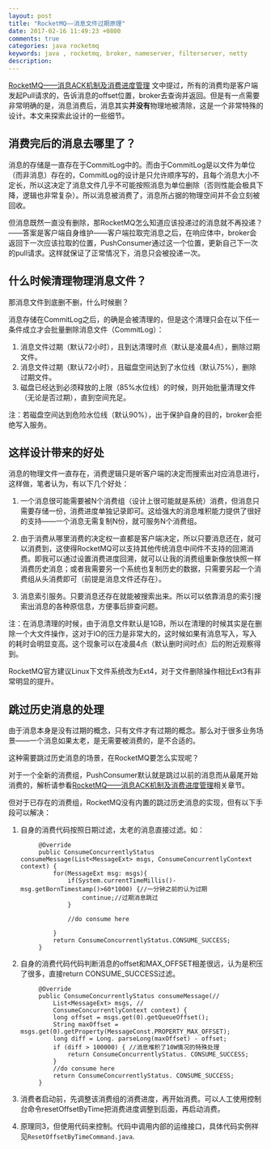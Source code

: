 ```yaml
---
layout: post
title: "RocketMQ——消息文件过期原理"
date: 2017-02-16 11:49:23 +0800
comments: true
categories: java rocketmq
keywords: java , rocketmq, broker, nameserver, filterserver, netty
description: 
---
```


[RocketMQ——消息ACK机制及消费进度管理](http://jaskey.github.io/blog/2017/01/25/rocketmq-consume-offset-management// "RocketMQ——消息ACK机制及消费进度管理") 文中提过，所有的消费均是客户端发起Pull请求的，告诉消息的offset位置，broker去查询并返回。但是有一点需要非常明确的是，消息消费后，消息其实**并没有**物理地被清除，这是一个非常特殊的设计。本文来探索此设计的一些细节。


## 消费完后的消息去哪里了？

消息的存储是一直存在于CommitLog中的。而由于CommitLog是以文件为单位（而非消息）存在的，CommitLog的设计是只允许顺序写的，且每个消息大小不定长，所以这决定了消息文件几乎不可能按照消息为单位删除（否则性能会极具下降，逻辑也非常复杂）。所以消息被消费了，消息所占据的物理空间并不会立刻被回收。

但消息既然一直没有删除，那RocketMQ怎么知道应该投递过的消息就不再投递？——答案是客户端自身维护——客户端拉取完消息之后，在响应体中，broker会返回下一次应该拉取的位置，PushConsumer通过这一个位置，更新自己下一次的pull请求。这样就保证了正常情况下，消息只会被投递一次。


## 什么时候清理物理消息文件？

那消息文件到底删不删，什么时候删？

消息存储在CommitLog之后，的确是会被清理的，但是这个清理只会在以下任一条件成立才会批量删除消息文件（CommitLog）：

1. 消息文件过期（默认72小时），且到达清理时点（默认是凌晨4点），删除过期文件。
2. 消息文件过期（默认72小时），且磁盘空间达到了水位线（默认75%），删除过期文件。
3. 磁盘已经达到必须释放的上限（85%水位线）的时候，则开始批量清理文件（无论是否过期），直到空间充足。

注：若磁盘空间达到危险水位线（默认90%），出于保护自身的目的，broker会拒绝写入服务。

## 这样设计带来的好处

消息的物理文件一直存在，消费逻辑只是听客户端的决定而搜索出对应消息进行，这样做，笔者认为，有以下几个好处：

1. 一个消息很可能需要被N个消费组（设计上很可能就是系统）消费，但消息只需要存储一份，消费进度单独记录即可。这给强大的消息堆积能力提供了很好的支持——一个消息无需复制N份，就可服务N个消费组。

2. 由于消费从哪里消费的决定权一直都是客户端决定，所以只要消息还在，就可以消费到，这使得RocketMQ可以支持其他传统消息中间件不支持的回溯消费。即我可以通过设置消费进度回溯，就可以让我的消费组重新像放快照一样消费历史消息；或者我需要另一个系统也复制历史的数据，只需要另起一个消费组从头消费即可（前提是消息文件还存在）。

3. 消息索引服务。只要消息还存在就能被搜索出来。所以可以依靠消息的索引搜索出消息的各种原信息，方便事后排查问题。


注：在消息清理的时候，由于消息文件默认是1GB，所以在清理的时候其实是在删除一个大文件操作，这对于IO的压力是非常大的，这时候如果有消息写入，写入的耗时会明显变高。这个现象可以在凌晨4点（默认删时间时点）后的附近观察得到。

RocketMQ官方建议Linux下文件系统改为Ext4，对于文件删除操作相比Ext3有非常明显的提升。
## 跳过历史消息的处理

由于消息本身是没有过期的概念，只有文件才有过期的概念。那么对于很多业务场景——一个消息如果太老，是无需要被消费的，是不合适的。

这种需要跳过历史消息的场景，在RocketMQ要怎么实现呢？

对于一个全新的消费组，PushConsumer默认就是跳过以前的消息而从最尾开始消费的，解析请参看[RocketMQ——消息ACK机制及消费进度管理](http://jaskey.github.io/blog/2017/01/25/rocketmq-consume-offset-management// "RocketMQ——消息ACK机制及消费进度管理")相关章节。

但对于已存在的消费组，RocketMQ没有内置的跳过历史消息的实现，但有以下手段可以解决：

1. 自身的消费代码按照日期过滤，太老的消息直接过滤。如：

            @Override
            public ConsumeConcurrentlyStatus consumeMessage(List<MessageExt> msgs, ConsumeConcurrentlyContext context) {
                for(MessageExt msg: msgs){
                    if(System.currentTimeMillis()-msg.getBornTimestamp()>60*1000) {//一分钟之前的认为过期
                        continue;//过期消息跳过
                    }

                    //do consume here

                }
                return ConsumeConcurrentlyStatus.CONSUME_SUCCESS;
            }

2. 自身的消费代码代码判断消息的offset和MAX_OFFSET相差很远，认为是积压了很多，直接return CONSUME_SUCCESS过滤。

            @Override
            public ConsumeConcurrentlyStatus consumeMessage(//
                List<MessageExt> msgs, //
                ConsumeConcurrentlyContext context) {
                long offset = msgs.get(0).getQueueOffset();
                String maxOffset = msgs.get(0).getProperty(MessageConst.PROPERTY_MAX_OFFSET);
                long diff = Long. parseLong(maxOffset) - offset;
                if (diff > 100000) { //消息堆积了10W情况的特殊处理
                    return ConsumeConcurrentlyStatus. CONSUME_SUCCESS;
                }
                //do consume here
                return ConsumeConcurrentlyStatus. CONSUME_SUCCESS;
            }

3. 消费者启动前，先调整该消费组的消费进度，再开始消费。可以人工使用控制台命令resetOffsetByTime把消费进度调整到后面，再启动消费。
4. 原理同3，但使用代码来控制。代码中调用内部的运维接口，具体代码实例祥见`ResetOffsetByTimeCommand.java`. 


